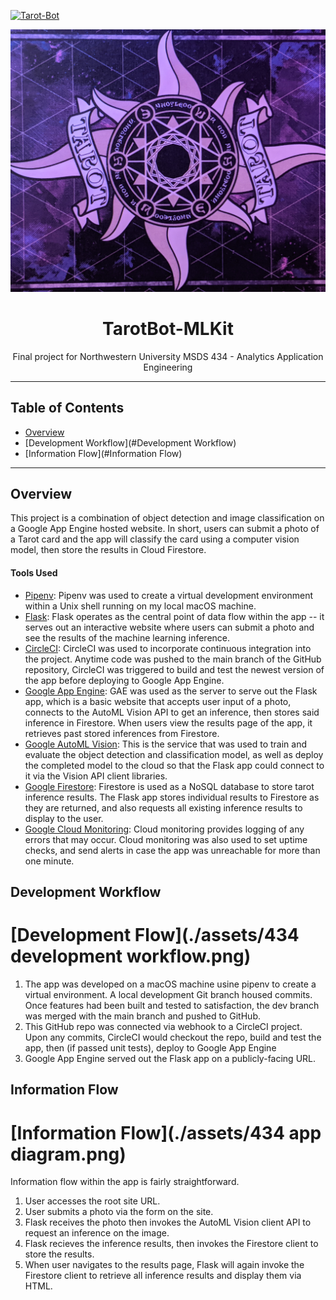[![Tarot-Bot](https://circleci.com/gh/christophrico/Tarot-Bot-Webapp.svg?style=svg&circle-token=0f063d010843f5c678b9d06cb3568cd847348293)](https://github.com/christophrico/Tarot-Bot-Webapp)

<!-- HEADER -->
![Header Image](./assets/tarot.jpg)
<p align="center">
  <h1 align="center">TarotBot-MLKit</h1>
  <p align="center">
     Final project for Northwestern University MSDS 434 - Analytics Application Engineering
  </p>
</p>

***
## Table of Contents
* [Overview](#Overview)
* [Development Workflow](#Development Workflow)
* [Information Flow](#Information Flow)


***
## Overview
This project is a combination of object detection and image classification on a Google App Engine hosted website. In short, users can submit a photo of a Tarot card and the app will classify the card using a computer vision model, then store the results in Cloud Firestore.

#### Tools Used
* [Pipenv](https://pipenv.pypa.io/en/latest/): Pipenv was used to create a virtual development environment within a Unix shell running on my local macOS machine.
* [Flask](https://flask.palletsprojects.com/en/1.1.x/): Flask operates as the central point of data flow within the app -- it serves out an interactive website where users can submit a photo and see the results of the machine learning inference.
* [CircleCI](https://circleci.com/): CircleCI was used to incorporate continuous integration into the project. Anytime code was pushed to the main branch of the GitHub repository, CircleCI was triggered to build and test the newest version of the app before deploying to Google App Engine.
* [Google App Engine](https://cloud.google.com/appengine): GAE was used as the server to serve out the Flask app, which is a basic website that accepts user input of a photo, connects to the AutoML Vision API to get an inference, then stores said inference in Firestore. When users view the results page of the app, it retrieves past stored inferences from Firestore.
* [Google AutoML Vision](https://cloud.google.com/vision): This is the service that was used to train and evaluate the object detection and classification model, as well as deploy the completed model to the cloud so that the Flask app could connect to it via the Vision API client libraries.
* [Google Firestore](https://firebase.google.com/products/firestore): Firestore is used as a NoSQL database to store tarot inference results. The Flask app stores individual results to Firestore as they are returned, and also requests all existing inference results to display to the user.
* [Google Cloud Monitoring](https://cloud.google.com/monitoring): Cloud monitoring provides logging of any errors that may occur. Cloud monitoring was also used to set uptime checks, and send alerts in case the app was unreachable for more than one minute.


## Development Workflow
# [Development Flow](./assets/434 development workflow.png)
1. The app was developed on a macOS machine usine pipenv to create a virtual environment. A local development Git branch housed commits. Once features had been built and tested to satisfaction, the dev branch was merged with the main branch and pushed to GitHub. 
2. This GitHub repo was connected via webhook to a CircleCI project. Upon any commits, CircleCI would checkout the repo, build and test the app, then (if passed unit tests), deploy to Google App Engine
3. Google App Engine served out the Flask app on a publicly-facing URL.


## Information Flow
# [Information Flow](./assets/434 app diagram.png)
Information flow within the app is fairly straightforward.
1. User accesses the root site URL. 
2. User submits a photo via the form on the site.
3. Flask receives the photo then invokes the AutoML Vision client API to request an inference on the image.
4. Flask recieves the inference results, then invokes the Firestore client to store the results.
5. When user navigates to the results page, Flask will again invoke the Firestore client to retrieve all inference results and display them via HTML.
